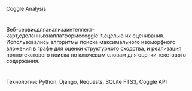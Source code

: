 Coggle Analysis
#
Веб-сервисдляанализаинтеллект-карт,сделанныхнаплатформеcoggle.it,сцелью их оценивания. Использовались алгоритмы поиска максимального изоморфного вложения в графе для оценки структурного сходства, и реализация полнотекстового поиска по ключевым словам для оценки текстового содержания.
#
Технологии: Python, Django, Requests, SQLite FTS3, Coggle API
